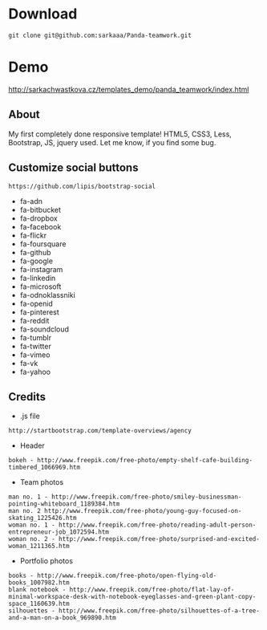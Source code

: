 # Download
``` git clone git@github.com:sarkaaa/Panda-teamwork.git ```

# Demo
http://sarkachwastkova.cz/templates_demo/panda_teamwork/index.html 

## About
My first completely done responsive template! HTML5, CSS3, Less, Bootstrap, JS, jquery used. Let me know, if you find some bug.

## Customize social buttons
``` https://github.com/lipis/bootstrap-social ```
* fa-adn
* fa-bitbucket
* fa-dropbox
* fa-facebook
* fa-flickr
* fa-foursquare
* fa-github
* fa-google
* fa-instagram
* fa-linkedin
* fa-microsoft
* fa-odnoklassniki
* fa-openid
* fa-pinterest
* fa-reddit
* fa-soundcloud
* fa-tumblr
* fa-twitter
* fa-vimeo
* fa-vk
* fa-yahoo

## Credits
* .js file
```
http://startbootstrap.com/template-overviews/agency
```

* Header

```
bokeh - http://www.freepik.com/free-photo/empty-shelf-cafe-building-timbered_1066969.htm
```
* Team photos

```
man no. 1 - http://www.freepik.com/free-photo/smiley-businessman-pointing-whiteboard_1189384.htm
man no. 2 http://www.freepik.com/free-photo/young-guy-focused-on-skating_1225426.htm
woman no. 1 - http://www.freepik.com/free-photo/reading-adult-person-entrepreneur-job_1072594.htm
woman no. 2 - http://www.freepik.com/free-photo/surprised-and-excited-woman_1211365.htm
```


* Portfolio photos

```
books - http://www.freepik.com/free-photo/open-flying-old-books_1007982.htm
blank notebook - http://www.freepik.com/free-photo/flat-lay-of-minimal-workspace-desk-with-notebook-eyeglasses-and-green-plant-copy-space_1160639.htm
silhouettes - http://www.freepik.com/free-photo/silhouettes-of-a-tree-and-a-man-on-a-book_969890.htm
```
